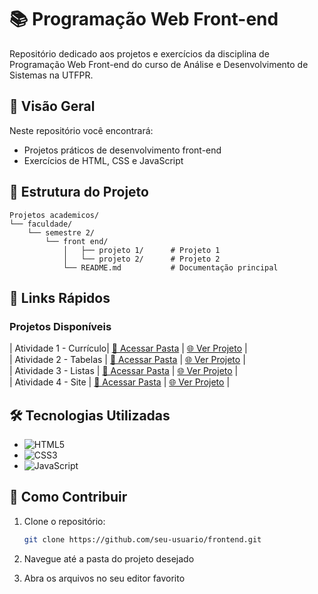# 📚 Programação Web Front-end

Repositório dedicado aos projetos e exercícios da disciplina de Programação Web Front-end do curso de Análise e Desenvolvimento de Sistemas na UTFPR.

## 🚀 Visão Geral
Neste repositório você encontrará:
- Projetos práticos de desenvolvimento front-end
- Exercícios de HTML, CSS e JavaScript

## 📂 Estrutura do Projeto
```plaintext
Projetos academicos/
└── faculdade/
    └── semestre 2/
        └── front end/
            │   ├── projeto 1/      # Projeto 1
            │   └── projeto 2/      # Projeto 2
            └── README.md           # Documentação principal
```

## 🔗 Links Rápidos
### Projetos Disponíveis

| Atividade 1 - Currículo| [📁 Acessar Pasta](./Atividade-Curriculo/) | [🌐 Ver Projeto](https://joaopradov.github.io/ProjetosAcademicos/Faculdade/Semestre%202/Front-End/Atividade-Curriculo/) |<br>
| Atividade 2 - Tabelas | [📁 Acessar Pasta](./Atividade-aula3/) | [🌐 Ver Projeto](https://joaopradov.github.io/ProjetosAcademicos/Faculdade/Semestre%202/Front-End/Atividade-siteport/) |<br>
| Atividade 3 - Listas | [📁 Acessar Pasta](./Atividade-semana3/) | [🌐 Ver Projeto](https://joaopradov.github.io/ProjetosAcademicos/Faculdade/Semestre%202/Front-End/Atividade-semana3/) |<br>
| Atividade 4 - Site | [📁 Acessar Pasta](./Atividade-siteport/) | [🌐 Ver Projeto](https://joaopradov.github.io/ProjetosAcademicos/Faculdade/Semestre%202/Front-End/Atividade-aula3/) |<br>

## 🛠 Tecnologias Utilizadas
- ![HTML5](https://img.shields.io/badge/HTML5-E34F26?style=flat&logo=html5&logoColor=white)
- ![CSS3](https://img.shields.io/badge/CSS3-1572B6?style=flat&logo=css3&logoColor=white)
- ![JavaScript](https://img.shields.io/badge/JavaScript-F7DF1E?style=flat&logo=javascript&logoColor=black)

## 📝 Como Contribuir
1. Clone o repositório:
   ```bash
   git clone https://github.com/seu-usuario/frontend.git

2. Navegue até a pasta do projeto desejado

3. Abra os arquivos no seu editor favorito
